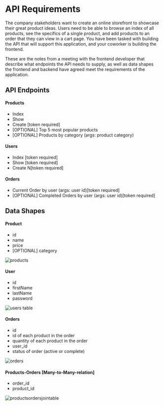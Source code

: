 # API Requirements
The company stakeholders want to create an online storefront to showcase their great product ideas. Users need to be able to browse an index of all products, see the specifics of a single product, and add products to an order that they can view in a cart page. You have been tasked with building the API that will support this application, and your coworker is building the frontend.

These are the notes from a meeting with the frontend developer that describe what endpoints the API needs to supply, as well as data shapes the frontend and backend have agreed meet the requirements of the application. 

## API Endpoints
#### Products
- Index 
- Show
- Create [token required]
- [OPTIONAL] Top 5 most popular products 
- [OPTIONAL] Products by category (args: product category)

#### Users
- Index [token required]
- Show [token required]
- Create N[token required]

#### Orders
- Current Order by user (args: user id)[token required]
- [OPTIONAL] Completed Orders by user (args: user id)[token required]

## Data Shapes
#### Product
-  id
- name
- price
- [OPTIONAL] category

![products](https://user-images.githubusercontent.com/74258945/185106776-81f2a1db-36f0-4469-b3da-0b2a379ce3ad.png)

#### User
- id
- firstName
- lastName
- password

![users table ](https://user-images.githubusercontent.com/74258945/185106640-b29e752f-ee06-44d1-b4a5-ec260ee47c6a.png)

#### Orders
- id
- id of each product in the order
- quantity of each product in the order
- user_id
- status of order (active or complete)

![orders](https://user-images.githubusercontent.com/74258945/185106886-0f539b35-8224-4c88-b00a-8e823a33d0b7.png)


#### Products-Orders   [Many-to-Many-relation]
- order_id
- product_id
 
![productsordersjointable](https://user-images.githubusercontent.com/74258945/185106950-5d6dd3b2-adaa-40b6-97c0-5a00e1aedbf4.png)

